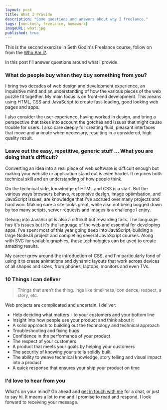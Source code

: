 ```yaml
---
layout: post
title: What I Provide
description: "Some questions and answers about why I freelance."
tags: [non-tech, freelance, homework]
imageURL: what.jpg
published: true
---
```


This is the second exercise in Seth Godin's Freelance course, follow on from the [Who Am I?](/blog/who-am-i/).

In this post I'll answer questions around what I provide.

### What do people buy when they buy something from you?

I bring two decades of web design and development experience, an inquisitive mind and an understanding of how the various pieces of the web puzzle fit together. My main focus is on front-end development. This means using HTML, CSS and JavaScript to create fast-loading, good looking web pages and apps.

I also consider the user experience, having worked in design, and bring a perspective that takes into account the gotchas and issues that might cause trouble for users. I also care deeply for creating fluid, pleasant interfaces that move and animate when necessary, resulting in a considered, high quality result.

### Leave out the easy, repetitive, generic stuff ... What you are doing that’s difficult?

Converting an idea into a real piece of web software is difficult enough but making your website or application stand out is even harder. It requires both technical skill and an understanding of how people think.

On the technical side, knowledge of HTML and CSS is a start. But the various ways browsers behave, responsive design, image optimisation, and JavaScript issues, are knowledge that I've accrued over many projects and hard won. Making sure a site looks great, while also not being bogged down by too many scripts, server requests and images is a challenge I enjoy.

Delving into JavaScript is also a difficult but rewarding task. The language has it's issues but it's the language of the web and essential for developing apps. I've spent most of this year going deep into JavaScript, building a large NodeJS project and completing several JavaScript courses. Along with SVG for scalable graphics, these technologies can be used to create amazing results.

My career grew around the introduction of CSS, and I'm particularly fond of using it to create animations and dynamic layouts that work across devices of all shapes and sizes, from phones, laptops, monitors and even TVs.

### 10 Things I can deliver

>  Things that aren’t the thing.  ings like timeliness, con dence, respect, a story, etc.

Web projects are complicated and uncertain. I deliver:

* Help deciding what matters - to your customers and your bottom line
* Insight into how people use your product and think about it
* A solid approach to building out the technology and technical approach
* Troubleshooting and fixing bugs
* Confidence in the performance of your product
* The respect of your customers
* A product that meets your goals by helping your customers
* The security of knowing your site is solidly built
* The ability to weave technical knowledge, story telling and visual impact into a product
* A quick response that ensures your ship your product on time

### I'd love to hear from you

What's on your mind? Go ahead and [get in touch with me](mailto:d@hop.ie) for a chat, or just to say hi. It means a lot to me and I promise to read and respond. I look forward to receiving your message.




